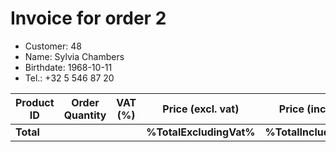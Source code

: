 # Invoice for order 2

- Customer: 48
- Name: Sylvia Chambers
- Birthdate: 1968-10-11
- Tel.: +32 5 546 87 20

| Product ID | Order Quantity | VAT (%) | Price (excl. vat) | Price (incl. VAT) |
|------------|----------------|---------|-------------------|-------------------|
| **Total** |                 |         | **%TotalExcludingVat%**| **%TotalIncludingVat%** |


